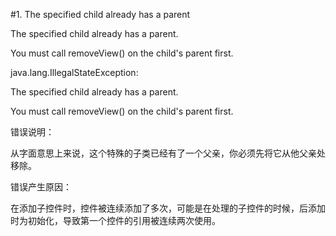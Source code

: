 #1. The specified child already has a parent

The specified child already has a parent.

You must call removeView() on the child's parent first.

java.lang.IllegalStateException: 

The specified child already has a parent. 
	
You must call removeView() on the child's parent first.

错误说明：

从字面意思上来说，这个特殊的子类已经有了一个父亲，你必须先将它从他父亲处移除。

错误产生原因：

在添加子控件时，控件被连续添加了多次，可能是在处理的子控件的时候，后添加时为初始化，导致第一个控件的引用被连续两次使用。
